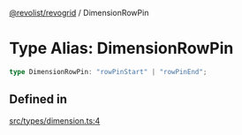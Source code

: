 [@revolist/revogrid](README.md) / DimensionRowPin

# Type Alias: DimensionRowPin

```ts
type DimensionRowPin: "rowPinStart" | "rowPinEnd";
```

## Defined in

[src/types/dimension.ts:4](https://github.com/revolist/revogrid/blob/4b01754704358a4c5d2c901c2c25a863bb4fded2/src/types/dimension.ts#L4)
